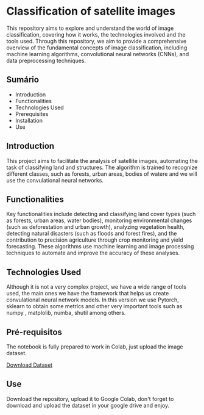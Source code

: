 # Classification of satellite images
This repository aims to explore and understand the world of image classification, covering how it works, the technologies involved and the tools used. Through this repository, we aim to provide a comprehensive overview of the fundamental concepts of image classification, including machine learning algorithms, convolutional neural networks (CNNs), and data preprocessing techniques.

## Sumário
- Introduction
- Functionalities
- Technologies Used
- Prerequisites
- Installation
- Use


## Introduction
This project aims to facilitate the analysis of satellite images, automating the task of classifying land and structures. The algorithm is trained to recognize different classes, such as forests, urban areas, bodies of watere and we will use the convulational neural networks.

## Functionalities
Key functionalities include detecting and classifying land cover types (such as forests, urban areas, water bodies), monitoring environmental changes (such as deforestation and urban growth), analyzing vegetation health, detecting natural disasters (such as floods and forest fires), and the contribution to precision agriculture through crop monitoring and yield forecasting. These algorithms use machine learning and image processing techniques to automate and improve the accuracy of these analyses.


## Technologies Used
Although it is not a very complex project, we have a wide range of tools used, the main ones we have the framework that helps us create convulational neural network models. In this version we use Pytorch, sklearn to obtain some metrics and other very important tools such as numpy , matplolib, numba, shutil among others.


## Pré-requisitos
The notebook is fully prepared to work in Colab, just upload the image dataset.

<a href="https://drive.google.com/file/d/1Od5FpKTLTbWQaj59R7kFYsXFFuZ5gr1G/view?usp=sharing">Download Dataset </a>

## Use
Download the repository, upload it to Google Colab, don't forget to download and upload the dataset in your google drive and enjoy.